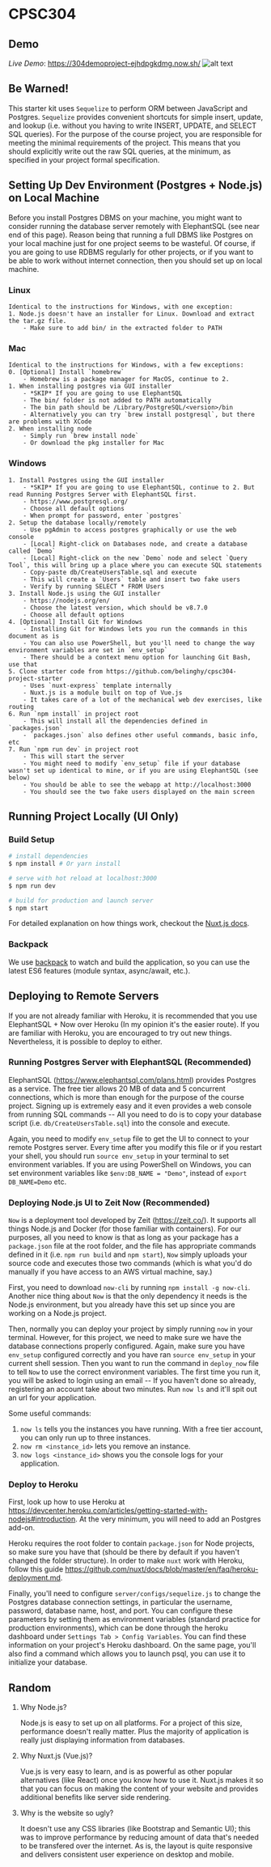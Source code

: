 # CPSC304

## Demo
*Live Demo*: https://304demoproject-ejhdpgkdmg.now.sh/
![alt text](demo.gif "Demo")

## Be Warned!

This starter kit uses `Sequelize` to perform ORM between JavaScript and Postgres. `Sequelize` provides convenient shortcuts for simple insert, update, and lookup (i.e. without you having to write INSERT, UPDATE, and SELECT SQL queries). For the purpose of the course project, you are responsible for meeting the minimal requirements of the project. This means that you should explicitly write out the raw SQL queries, at the minimum, as specified in your project formal specification.

## Setting Up Dev Environment (Postgres + Node.js) on Local Machine

Before you install Postgres DBMS on your machine, you might want to consider running the database server remotely with ElephantSQL (see near end of this page). Reason being that running a full DBMS like Postgres on your local machine just for one project seems to be wasteful. Of course, if you are going to use RDBMS regularly for other projects, or if you want to be able to work without internet connection, then you should set up on local machine.

### Linux

    Identical to the instructions for Windows, with one exception:
    1. Node.js doesn't have an installer for Linux. Download and extract the tar.gz file.
        - Make sure to add bin/ in the extracted folder to PATH

### Mac

    Identical to the instructions for Windows, with a few exceptions:
    0. [Optional] Install `homebrew`
        - Homebrew is a package manager for MacOS, continue to 2.
    1. When installing postgres via GUI installer
        - *SKIP* If you are going to use ElephantSQL
        - The bin/ folder is not added to PATH automatically
        - The bin path should be /Library/PostgreSQL/<version>/bin
        - Alternatively you can try `brew install postgresql`, but there are problems with XCode
    2. When installing node
        - Simply run `brew install node`
        - Or download the pkg installer for Mac

### Windows

    1. Install Postgres using the GUI installer
        - *SKIP* If you are going to use ElephantSQL, continue to 2. But read Running Postgres Server with ElephantSQL first.
        - https://www.postgresql.org/
        - Choose all default options
        - When prompt for password, enter `postgres`
    2. Setup the database locally/remotely
        - Use pgAdmin to access postgres graphically or use the web console
        - [Local] Right-click on Databases node, and create a database called `Demo`
        - [Local] Right-click on the new `Demo` node and select `Query Tool`, this will bring up a place where you can execute SQL statements
        - Copy-paste db/CreateUsersTable.sql and execute
        - This will create a `Users` table and insert two fake users
        - Verify by running SELECT * FROM Users
    3. Install Node.js using the GUI installer
        - https://nodejs.org/en/
        - Choose the latest version, which should be v8.7.0
        - Choose all default options
    4. [Optional] Install Git for Windows
        - Installing Git for Windows lets you run the commands in this document as is
        - You can also use PowerShell, but you'll need to change the way environment variables are set in `env_setup`
        - There should be a context menu option for launching Git Bash, use that
    5. Clone starter code from https://github.com/belinghy/cpsc304-project-starter
        - Uses `nuxt-express` template internally
        - Nuxt.js is a module built on top of Vue.js
        - It takes care of a lot of the mechanical web dev exercises, like routing
    6. Run `npm install` in project root
        - This will install all the dependencies defined in `packages.json`
        - `packages.json` also defines other useful commands, basic info, etc
    7. Run `npm run dev` in project root
        - This will start the server
        - You might need to modify `env_setup` file if your database wasn't set up identical to mine, or if you are using ElephantSQL (see below)
        - You should be able to see the webapp at http://localhost:3000
        - You should see the two fake users displayed on the main screen

## Running Project Locally (UI Only)

### Build Setup

```bash
# install dependencies
$ npm install # Or yarn install

# serve with hot reload at localhost:3000
$ npm run dev

# build for production and launch server
$ npm start
```

For detailed explanation on how things work, checkout the [Nuxt.js docs](https://github.com/nuxt/nuxt.js).

### Backpack

We use [backpack](https://github.com/palmerhq/backpack) to watch and build the application, so you can use the latest ES6 features (module syntax, async/await, etc.).

## Deploying to Remote Servers

If you are not already familiar with Heroku, it is recommended that you use ElephantSQL + Now over Heroku (In my opinion it's the easier route). If you are familiar with Heroku, you are encouraged to try out new things. Nevertheless, it is possible to deploy to either.

### Running Postgres Server with ElephantSQL (Recommended)

ElephantSQL (https://www.elephantsql.com/plans.html) provides Postgres as a service. The free tier allows 20 MB of data and 5 concurrent connections, which is more than enough for the purpose of the course project. Signing up is extremely easy and it even provides a web console from running SQL commands -- All you need to do is to copy your database script (i.e. `db/CreateUsersTable.sql`) into the console and execute.

Again, you need to modify `env_setup` file to get the UI to connect to your remote Postgres server. Every time after you modify this file or if you restart your shell, you should run `source env_setup` in your terminal to set environment variables. If you are using PowerShell on Windows, you can set environment variables like `$env:DB_NAME = "Demo"`, instead of `export DB_NAME=Demo` etc.

### Deploying Node.js UI to Zeit Now (Recommended)

`Now` is a deployment tool developed by Zeit (https://zeit.co/). It supports all things Node.js and Docker (for those familiar with containers). For our purposes, all you need to know is that as long as your package has a `package.json` file at the root folder, and the file has appropriate commands defined in it (i.e. `npm run build` and `npm start`), `Now` simply uploads your source code and executes those two commands (which is what you'd do manually if you have access to an AWS virtual machine, say.)

First, you need to download `now-cli` by running `npm install -g now-cli`. Another nice thing about `Now` is that the only dependency it needs is the Node.js environment, but you already have this set up since you are working on a Node.js project.

Then, normally you can deploy your project by simply running `now` in your terminal. However, for this project, we need to make sure we have the database connections properly configured. Again, make sure you have `env_setup` configured correctly and you have ran `source env_setup` in your current shell session. Then you want to run the command in `deploy_now` file to tell `Now` to use the correct environment variables. The first time you run it, you will be asked to login using an email -- If you haven't done so already, registering an account take about two minutes. Run `now ls` and it'll spit out an url for your application.

Some useful commands:

1. `now ls` tells you the instances you have running. With a free tier account, you can only run up to three instances.
2. `now rm <instance_id>` lets you remove an instance.
3. `now logs <instance_id>` shows you the console logs for your application.

### Deploy to Heroku

First, look up how to use Heroku at https://devcenter.heroku.com/articles/getting-started-with-nodejs#introduction. At the very minimum, you will need to add an Postgres add-on.

Heroku requires the root folder to contain `package.json` for Node projects, so make sure you have that (should be there by default if you haven't changed the folder structure). In order to make `nuxt` work with Heroku, follow this guide https://github.com/nuxt/docs/blob/master/en/faq/heroku-deployment.md.

Finally, you'll need to configure `server/configs/sequelize.js` to change the Postgres database connection settings, in particular the username, password, database name, host, and port. You can configure these parameters by setting them as environment variables (standard practice for production environments), which can be done through the heroku dashboard under `Settings Tab > Config Variables`. You can find these information on your project's Heroku dashboard. On the same page, you'll also find a command which allows you to launch psql, you can use it to initialize your database.

## Random

1. Why Node.js?

    Node.js is easy to set up on all platforms. For a project of this size, performance doesn't really matter. Plus the majority of application is really just displaying information from databases.

2. Why Nuxt.js (Vue.js)?
    
    Vue.js is very easy to learn, and is as powerful as other popular alternatives (like React) once you know how to use it.  Nuxt.js makes it so that you can focus on making the content of your website and provides additional benefits like server side rendering.

3. Why is the website so ugly?

    It doesn't use any CSS libraries (like Bootstrap and Semantic UI); this was to improve performance by reducing amount of data that's needed to be transfered over the internet.  As is, the layout is quite responsive and delivers consistent user experience on desktop and mobile.
    
